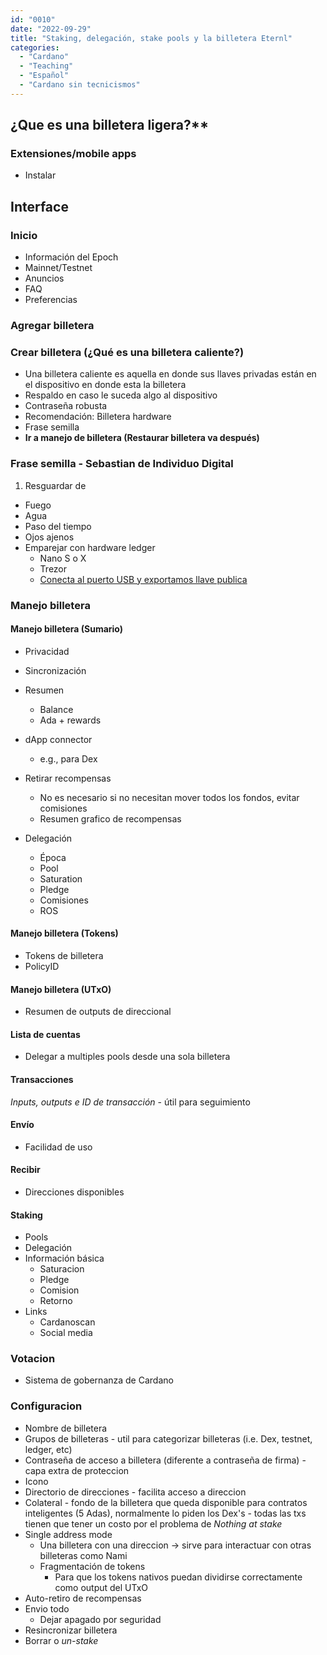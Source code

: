 ```yaml
---
id: "0010"
date: "2022-09-29"
title: "Staking, delegación, stake pools y la billetera Eternl"
categories: 
  - "Cardano"
  - "Teaching"
  - "Español"
  - "Cardano sin tecnicismos"
---
```


## ¿Que es una billetera ligera?**

### Extensiones/mobile apps

- Instalar

## Interface

### Inicio

- Información del Epoch
- Mainnet/Testnet
- Anuncios
- FAQ
- Preferencias

### Agregar billetera

### Crear billetera (¿Qué es una billetera caliente?)
  
- Una billetera caliente es aquella en donde sus llaves privadas están en el dispositivo en donde esta la billetera
- Respaldo en caso le suceda algo al dispositivo
- Contraseña robusta
- Recomendación: Billetera hardware
- Frase semilla
- **Ir a manejo de billetera (Restaurar billetera va después)**

### Frase semilla - Sebastian de Individuo Digital

1. Resguardar de

- Fuego
- Agua
- Paso del tiempo
- Ojos ajenos
- Emparejar con hardware ledger
  - Nano S o X
  - Trezor
  - [Conecta al puerto USB y exportamos llave publica](https://www.youtube.com/watch?v=IGP4RX-DnNQ)
  
### Manejo billetera

#### Manejo billetera (Sumario)

- Privacidad
- Sincronización
- Resumen
  - Balance
  - Ada + rewards

- dApp connector
  - e.g., para Dex

- Retirar recompensas
  - No es necesario si no necesitan mover todos los fondos, evitar comisiones
  - Resumen grafico de recompensas

- Delegación
  - Época
  - Pool
  - Saturation
  - Pledge
  - Comisiones
  - ROS

#### Manejo billetera (Tokens)

- Tokens de billetera
- PolicyID

#### Manejo billetera (UTxO)

- Resumen de outputs de direccional

#### Lista de cuentas

- Delegar a multiples pools desde una sola billetera

#### Transacciones

*Inputs, outputs e ID de transacción* - útil para seguimiento

#### Envío

- Facilidad de uso

#### Recibir

- Direcciones disponibles

#### Staking

- Pools
- Delegación
- Información básica
  - Saturacion
  - Pledge
  - Comision
  - Retorno
- Links
  - Cardanoscan
  - Social media

### Votacion

- Sistema de gobernanza de Cardano

### Configuracion

- Nombre de billetera
- Grupos de billeteras - util para categorizar billeteras (i.e. Dex, testnet, ledger, etc)
- Contraseña de acceso a billetera (diferente a contraseña de firma) - capa extra de proteccion
- Icono
- Directorio de direcciones - facilita acceso a direccion
- Colateral - fondo de la billetera que queda disponible para contratos inteligentes (5 Adas), normalmente lo piden los Dex's - todas las txs tienen que tener un costo por el problema de *Nothing at stake*
- Single address mode
  - Una billetera con una direccion -> sirve para interactuar con otras billeteras como Nami
  - Fragmentación de tokens
    - Para que los tokens nativos puedan dividirse correctamente como output del UTxO
- Auto-retiro de recompensas
- Envio todo
  - Dejar apagado por seguridad
- Resincronizar billetera
- Borrar o *un-stake*